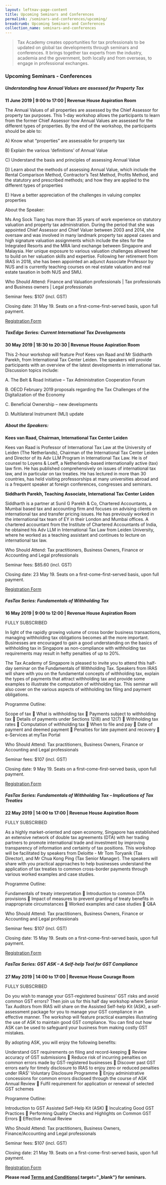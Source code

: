 ```yaml
---
layout: leftnav-page-content
title: Upcoming Seminars and Conferences
permalink: /seminars-and-conferences/upcoming/
breadcrumb: Upcoming Seminars and Conferences
collection_name: seminars-and-conferences
---
```


> Tax Academy creates opportunities for tax professionals to be updated on global tax developments through seminars and conferences. It brings together tax experts from the industry, academia and the government, both locally and from overseas, to engage in professional exchanges.

### **Upcoming Seminars - Conferences**


##### **Understanding how Annual Values are assessed for Property Tax**
**11 June 2019 | 9:00 to 17:00 | Revenue House Aspiration Room**
 
The Annual Values of all properties are assessed by the Chief Assessor for property tax purposes.  This 1-day workshop allows the participants to learn from the former Chief Assessor how Annual Values are assessed for the different types of properties.  By the end of the workshop, the participants should be able to:

A)	Know what “properties” are assessable for property tax

B)	Explain the various ‘definitions’ of Annual Value

C)	Understand the basis and principles of assessing Annual Value

D)	Learn about the methods of assessing Annual Value, which include the Rental Comparison Method, Contractor’s Test Method, Profits Method, and the statutory and prescribed methods; and how they are applied to the different types of properties

E)	Have a better appreciation of the challenges in valuing complex properties

About the Speaker:

Ms Ang Sock Tiang has more than 35 years of work experience on statutory valuation and property tax administration.  During the period that she was appointed Chief Assessor and Chief Valuer between 2003 and 2014, she oversaw and was involved in many landmark property tax appeal cases and high signature valuation assignments which include the sites for the Integrated Resorts and the MRA land exchange between Singapore and Malaysia.  Her unique exposure to various valuation challenges allowed her to build on her valuation skills and expertise.   Following her retirement from IRAS in 2018, she has been appointed an adjunct Associate Professor by NUS and is currently teaching courses on real estate valuation and real estate taxation in both NUS and SMU.

Who Should Attend: Finance and Valuation professionals | Tax professionals and Business owners | Legal professionals

Seminar fees: $107 (incl. GST)

Closing date: 31 May 19. Seats on a first-come-first-served basis, upon full payment.

[Registration Form]( https://forms.gle/wxfz2J7Lb8ym9tpj7)



##### **TaxEdge Series: Current International Tax Developments**
**30 May 2019 | 18:30 to 20:30 | Revenue House Aspiration Room**

This 2-hour workshop will feature Prof Kees van Raad and Mr Siddharth Parekh, from International Tax Center Leiden.  The speakers will provide participants with an overview of the latest developments in international tax. Discussion topics include:

A.  The Belt & Road Initiative – Tax Administration Cooperation Forum

B.  OECD February 2019 proposals regarding the Tax Challenges of the Digitalization of the Economy

C.  Beneficial Ownership – new developments

D.  Multilateral Instrument (MLI) update

##### **About the Speakers:**

**Kees van Raad, Chairman, International Tax Center Leiden**

Kees van Raad is Professor of International Tax Law at the University of Leiden (The Netherlands), Chairman of the International Tax Center Leiden and Director of its Adv LLM Program in International Tax Law. He is of counsel to Loyens & Loeff, a Netherlands-based internationally active (tax) law firm. He has published comprehensively on issues of international tax law, and in particular on tax treaties. He has lectured in more
than 30 countries, has held visiting professorships at many universities abroad and is a frequent speaker at foreign conferences, congresses and seminars.

**Siddharth Parekh, Teaching Associate, International Tax Center Leiden**

Siddharth is a partner at Sunil G Parekh & Co, Chartered Accountants, a Mumbai based tax and accounting firm and focuses on advising clients on international tax and transfer pricing issues. He has previously worked in the international tax team of EY in their London and Mumbai offices. A chartered accountant from the
Institute of Chartered Accountants of India, he obtained his Adv LLM in International Tax Law from Leiden University, where he worked as a teaching assistant and continues to lecture on international tax law.

Who Should Attend: Tax practitioners, Business Owners, Finance or Accounting and Legal professionals

Seminar fees: $85.60 (incl. GST)

Closing date: 23 May 19. Seats on a first-come-first-served basis, upon full payment.

[Registration Form](https://forms.gle/3Zh9r5Cbzb2asCVC7)



##### **FasTax Series: Fundamentals of Withholding Tax**
**16 May 2019 | 9:00 to 12:00 | Revenue House Aspiration Room**

FULLY SUBSCRIBED

In light of the rapidly growing volume of cross border business transactions, managing withholding tax obligations becomes all the more important. Businesses are encouraged to gain a good understanding on the basics of withholding tax in Singapore as non-compliance with withholding tax requirements may result in hefty penalties of up to 20%.

The Tax Academy of Singapore is pleased to invite you to attend this half-day seminar on the Fundamentals of Withholding Tax. Speakers from IRAS will share with you on the fundamental concepts of withholding tax, explain the types of payments that attract withholding tax and provide some examples to illustrate the computation of withholding tax. This seminar will also cover on the various aspects of withholding tax filing and payment obligations.

Programme Outline:

Scope of tax    What is withholding tax  	 Payments subject to withholding tax    Details of payments under Sections 12(6) and 12(7)    Withholding tax rates    Computation of withholding tax    When to file and pay    Date of payment and deemed payment    Penalties for late payment and recovery    e-Services at myTax Portal

Who Should Attend: Tax practitioners, Business Owners, Finance or Accounting and Legal professionals

Seminar fees: $107 (incl. GST)

Closing date: 9 May 19. Seats on a first-come-first-served basis, upon full payment.

[Registration Form](https://forms.gle/c81ZHTTPqyoK24eH9)



##### **FasTax Series: Fundamentals of Withholding Tax – Implications of Tax Treaties**
**22 May 2019 | 14:00 to 17:00 | Revenue House Aspiration Room**

FULLY SUBSCRIBED

As a highly market-oriented and open economy, Singapore has established an extensive network of double tax agreements (DTA) with her trading partners to promote international trade and investment by improving transparency of information and certainty of tax positions.  This workshop will be facilitated by speakers from Deloitte -  Mr Tom Toryanik (Tax Director), and Mr Chua Kong Ping (Tax Senior Manager).  The speakers will share with you practical approaches to help businesses understand the application of tax treaties to common cross-border payments through various worked examples and case studies.

Programme Outline:

Fundamentals of treaty interpretation    Introduction to common DTA provisions    Impact of measures to prevent granting of treaty benefits in inappropriate circumstances    Worked examples and case studies    Q&A

Who Should Attend: Tax practitioners, Business Owners, Finance or Accounting and Legal professionals

Seminar fees: $107 (incl. GST)

Closing date: 15 May 19. Seats on a first-come-first-served basis, upon full payment.

[Registration Form](https://forms.gle/DXXNnfR5rupeBca17)



##### **FasTax Series: GST ASK – A Self-help Tool for GST Compliance**
**27 May 2019 | 14:00 to 17:00 | Revenue House Courage Room**

FULLY SUBSCRIBED

Do you wish to manage your GST-registered business’ GST risks and avoid common GST errors? 
Then join us for this half day workshop where Senior Tax Auditors from IRAS will share on the Assisted Self-help Kit (ASK), a self-assessment package for you to manage your GST compliance in an effective manner.  The workshop will feature practical examples illustrating the use of ASK to maintain good GST compliance. You can find out how ASK can be used to safeguard your business from making costly GST mistakes.

By adopting ASK, you will enjoy the following benefits:

Understand GST requirements on filing and record-keeping    Review accuracy of GST submissions    Reduce risk of incurring penalties on common errors made by GST-registered businesses    Discover past GST errors early for timely disclosure to IRAS to enjoy zero or reduced penalties under IRAS' Voluntary Disclosure Programme    Enjoy administrative concessions for common errors disclosed through the course of ASK Annual Review    Fulfil requirement for application or renewal of selected GST schemes

Programme Outline:

Introduction to GST Assisted Self-Help Kit (ASK)    Inculcating Good GST Practices    Performing Quality Checks and Highlights on Common GST Errors  	 Effective Annual Review

Who Should Attend: Tax practitioners, Business Owners, Finance/Accounting and Legal professionals

Seminar fees: $107 (incl. GST)

Closing date: 21 May 19. Seats on a first-come-first-served basis, upon full payment.

[Registration Form]( https://forms.gle/y9owUYNAnAq3Q7QeA)




**Please read [Terms and Conditions](https://production-iras-tax-academy.netlify.com/executive-tax-programmes/terms-and-conditions/){:target="_blank"} for seminars.**
